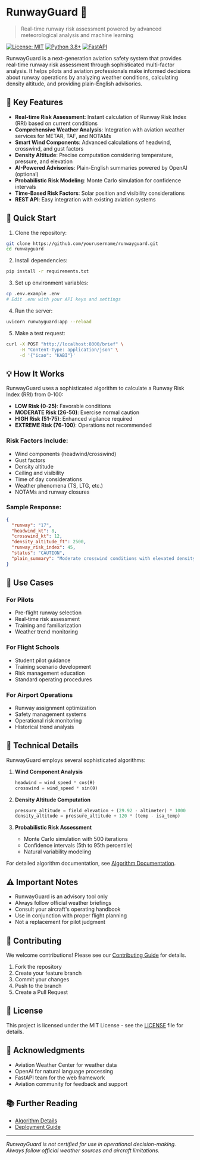 # RunwayGuard 🛫

> Real-time runway risk assessment powered by advanced meteorological analysis and machine learning

[![License: MIT](https://img.shields.io/badge/License-MIT-yellow.svg)](https://opensource.org/licenses/MIT)
[![Python 3.8+](https://img.shields.io/badge/python-3.8+-blue.svg)](https://www.python.org/downloads/)
[![FastAPI](https://img.shields.io/badge/FastAPI-0.68+-00a393.svg)](https://fastapi.tiangolo.com)

RunwayGuard is a next-generation aviation safety system that provides real-time runway risk assessment through sophisticated multi-factor analysis. It helps pilots and aviation professionals make informed decisions about runway operations by analyzing weather conditions, calculating density altitude, and providing plain-English advisories.

## 🎯 Key Features

- **Real-time Risk Assessment**: Instant calculation of Runway Risk Index (RRI) based on current conditions
- **Comprehensive Weather Analysis**: Integration with aviation weather services for METAR, TAF, and NOTAMs
- **Smart Wind Components**: Advanced calculations of headwind, crosswind, and gust factors
- **Density Altitude**: Precise computation considering temperature, pressure, and elevation
- **AI-Powered Advisories**: Plain-English summaries powered by OpenAI (optional)
- **Probabilistic Risk Modeling**: Monte Carlo simulation for confidence intervals
- **Time-Based Risk Factors**: Solar position and visibility considerations
- **REST API**: Easy integration with existing aviation systems

## 🚀 Quick Start

1. Clone the repository:
```bash
git clone https://github.com/yourusername/runwayguard.git
cd runwayguard
```

2. Install dependencies:
```bash
pip install -r requirements.txt
```

3. Set up environment variables:
```bash
cp .env.example .env
# Edit .env with your API keys and settings
```

4. Run the server:
```bash
uvicorn runwayguard:app --reload
```

5. Make a test request:
```bash
curl -X POST "http://localhost:8000/brief" \
     -H "Content-Type: application/json" \
     -d '{"icao": "KABI"}'
```

## 💡 How It Works

RunwayGuard uses a sophisticated algorithm to calculate a Runway Risk Index (RRI) from 0-100:

- **LOW Risk (0-25)**: Favorable conditions
- **MODERATE Risk (26-50)**: Exercise normal caution
- **HIGH Risk (51-75)**: Enhanced vigilance required
- **EXTREME Risk (76-100)**: Operations not recommended

### Risk Factors Include:

- Wind components (headwind/crosswind)
- Gust factors
- Density altitude
- Ceiling and visibility
- Time of day considerations
- Weather phenomena (TS, LTG, etc.)
- NOTAMs and runway closures

### Sample Response:

```json
{
  "runway": "17",
  "headwind_kt": 8,
  "crosswind_kt": 12,
  "density_altitude_ft": 2500,
  "runway_risk_index": 45,
  "status": "CAUTION",
  "plain_summary": "Moderate crosswind conditions with elevated density altitude..."
}
```

## 🎯 Use Cases

### For Pilots
- Pre-flight runway selection
- Real-time risk assessment
- Training and familiarization
- Weather trend monitoring

### For Flight Schools
- Student pilot guidance
- Training scenario development
- Risk management education
- Standard operating procedures

### For Airport Operations
- Runway assignment optimization
- Safety management systems
- Operational risk monitoring
- Historical trend analysis

## 🔬 Technical Details

RunwayGuard employs several sophisticated algorithms:

1. **Wind Component Analysis**
   ```python
   headwind = wind_speed * cos(θ)
   crosswind = wind_speed * sin(θ)
   ```

2. **Density Altitude Computation**
   ```python
   pressure_altitude = field_elevation + (29.92 - altimeter) * 1000
   density_altitude = pressure_altitude + 120 * (temp - isa_temp)
   ```

3. **Probabilistic Risk Assessment**
   - Monte Carlo simulation with 500 iterations
   - Confidence intervals (5th to 95th percentile)
   - Natural variability modeling

For detailed algorithm documentation, see [Algorithm Documentation](docs/algorithm.md).

## ⚠️ Important Notes

- RunwayGuard is an advisory tool only
- Always follow official weather briefings
- Consult your aircraft's operating handbook
- Use in conjunction with proper flight planning
- Not a replacement for pilot judgment

## 🤝 Contributing

We welcome contributions! Please see our [Contributing Guide](CONTRIBUTING.md) for details.

1. Fork the repository
2. Create your feature branch
3. Commit your changes
4. Push to the branch
5. Create a Pull Request

## 📄 License

This project is licensed under the MIT License - see the [LICENSE](LICENSE) file for details.

## 🙏 Acknowledgments

- Aviation Weather Center for weather data
- OpenAI for natural language processing
- FastAPI team for the web framework
- Aviation community for feedback and support

## 📚 Further Reading

<!-- - [Technical Documentation](docs/technical.md)
- [API Reference](docs/api.md) -->
- [Algorithm Details](docs/algorithm.md)
- [Deployment Guide](docs/deployment.md)

---

*RunwayGuard is not certified for use in operational decision-making. Always follow official weather sources and aircraft limitations.*
